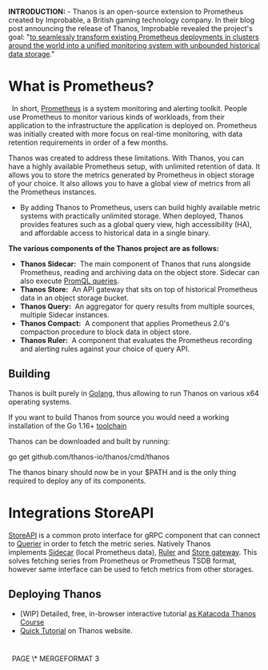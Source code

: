﻿
**INTRODUCTION:** -
 Thanos is an open-source extension to Prometheus created by Improbable, a British gaming technology company. In their blog post announcing the release of Thanos, Improbable revealed the project's goal: "[to seamlessly transform existing Prometheus deployments in clusters around the world into a unified monitoring system with unbounded historical data storage](https://www.improbable.io/blog/thanos-prometheus-at-scale)."



# **What is Prometheus?**

` `In short, [Prometheus](https://prometheus.io/) is a system monitoring and alerting toolkit. People use Prometheus to monitor various kinds of workloads, from their application to the infrastructure the application is deployed on. Prometheus was initially created with more focus on real-time monitoring, with data retention requirements in order of a few months.

Thanos was created to address these limitations. With Thanos, you can have a highly available Prometheus setup, with unlimited retention of data. It allows you to store the metrics generated by Prometheus in object storage of your choice. It also allows you to have a global view of metrics from all the Prometheus instances.

- By adding Thanos to Prometheus, users can build highly available metric systems with practically unlimited storage. When deployed, Thanos provides features such as a global query view, high accessibility (HA), and affordable access to historical data in a single binary.



**The various components of the Thanos project are as follows:**

- **Thanos Sidecar:** 
The main component of Thanos that runs alongside Prometheus, reading and archiving data on the object store. Sidecar can also execute [PromQL queries]().
- **Thanos Store:** 
An API gateway that sits on top of historical Prometheus data in an object storage bucket. 
- **Thanos Query:** 
An aggregator for query results from multiple sources, multiple Sidecar instances.
- **Thanos Compact:** 
A component that applies Prometheus 2.0's compaction procedure to block data in object store.
- **Thanos Ruler:**
 A component that evaluates the Prometheus recording and alerting rules against your choice of query API.



## **Building**
Thanos is built purely in [Golang](https://golang.org/), thus allowing to run Thanos on various x64 operating systems.

If you want to build Thanos from source you would need a working installation of the Go 1.16+ [toolchain](https://github.com/golang/tools) 

Thanos can be downloaded and built by running:

go get github.com/thanos-io/thanos/cmd/thanos

The thanos binary should now be in your $PATH and is the only thing required to deploy any of its components.




# **Integrations StoreAPI**
[StoreAPI](https://github.com/thanos-io/thanos/blob/main/pkg/store/storepb/rpc.proto) is a common proto interface for gRPC component that can connect to [Querier](https://thanos.io/tip/components/query.md/) in order to fetch the metric series. Natively Thanos implements [Sidecar](https://thanos.io/tip/components/sidecar.md/) (local Prometheus data), [Ruler](https://thanos.io/tip/components/rule.md/) and [Store gateway](https://thanos.io/tip/components/store.md/). This solves fetching series from Prometheus or Prometheus TSDB format, however same interface can be used to fetch metrics from other storages.




## **Deploying Thanos**
- [WIP] Detailed, free, in-browser interactive tutorial [as Katacoda Thanos Course](https://katacoda.com/thanos/courses/thanos/1-globalview)
- [Quick Tutorial](https://thanos.io/tip/thanos/quick-tutorial.md/) on Thanos website.


#
#

` `PAGE   \\* MERGEFORMAT 3
